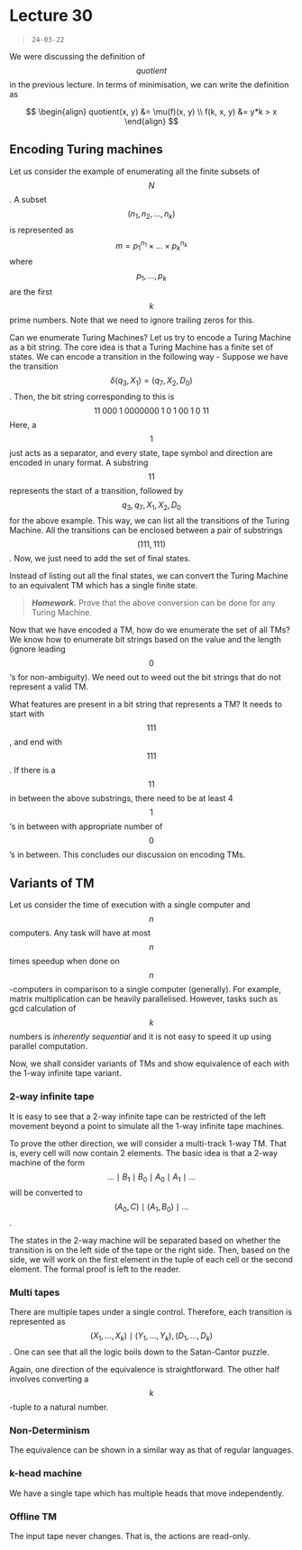 # Lecture 30

> `24-03-22`

We were discussing the definition of $$quotient$$ in the previous lecture. In terms of minimisation, we can write the definition as


$$
\begin{align}
quotient(x, y) &= \mu(f)(x, y) \\
f(k, x, y) &= y*k > x
\end{align}
$$


## Encoding Turing machines

Let us consider the example of enumerating all the finite subsets of $$N$$. A subset $$(n_1, n_2, \dots, n_k)$$ is represented as $$m = p_1^{n_1} \times \dots \times p_k^{n_k}$$ where $$p_1, \dots, p_k$$ are the first $$k$$ prime numbers. Note that we need to ignore trailing zeros for this.

 Can we enumerate Turing Machines? Let us try to encode a Turing Machine as a bit string. The core idea is that a Turing Machine has a finite set of states. We can encode a transition in the following way - Suppose we have the transition $$\delta(q_3, X_1) = (q_7, X_2, D_0)$$. Then, the bit string corresponding to this is
$$
11\; 000 \;1 \; 0000000 \; 1\; 0 \; 1 \;  00 \; 1 \; 0 \; 11
$$
Here, a $$1$$ just acts as a separator, and every state, tape symbol and direction are encoded in unary format. A substring $$11$$ represents the start of a transition, followed by $$q_3, q_7, X_1, X_2, D_0$$ for the above example. This way, we can list all the transitions of the Turing Machine. All the transitions can be enclosed between a pair of substrings $$(111, 111)$$. Now, we just need to add the set of final states. 

Instead of listing out all the final states, we can convert the Turing Machine to an equivalent TM which has a single finite state.

> ***Homework.*** Prove that the above conversion can be done for any Turing Machine.

Now that we have encoded a TM, how do we enumerate the set of all TMs? We know how to enumerate bit strings based on the value and the length (ignore leading $$0$$‘s for non-ambiguity). We need out to weed out the bit strings that do not represent a valid TM.

What features are present in a bit string that represents a TM? It needs to start with $$111$$, and end with $$111$$. If there is a $$11$$ in between the above substrings, there need to be at least 4 $$1$$‘s in between with appropriate number of $$0$$’s in between. This concludes our discussion on encoding TMs.

## Variants of TM

Let us consider the time of execution with a single computer and $$n$$ computers. Any task will have at most $$n$$ times speedup when done on $$n$$-computers in comparison to a single computer (generally). For example, matrix multiplication can be heavily parallelised. However, tasks such as gcd calculation of $$k$$ numbers is *inherently sequential* and it is not easy to speed it up using parallel computation.

Now, we shall consider variants of TMs and show equivalence of each with the 1-way infinite tape variant.

### 2-way infinite tape

It is easy to see that a 2-way infinite tape can be restricted of the left movement beyond a point to simulate all the 1-way infinite tape machines. 

To prove the other direction, we will consider a multi-track 1-way TM. That is, every cell will now contain 2 elements. The basic idea is that a 2-way machine of the form $$\dots \mid B_1 \mid B_0 \mid A_0 \mid A_1 \mid \dots$$ will be converted to $$ (A_0, C) \mid (A_1, B_0) \mid \dots$$.  

The states in the 2-way machine will be separated based on whether the transition is on the left side of the tape or the right side. Then, based on the side, we will work on the first element in the tuple of each cell or the second element. The formal proof is left to the reader.

### Multi tapes

There are multiple tapes under a single control. Therefore, each transition is represented as $$( X_1, \dots, X_k )\mid ( Y_1, \dots, Y_k) , (D_1, \dots, D_k)$$. One can see that all the logic boils down to the Satan-Cantor puzzle.

Again, one direction of the equivalence is straightforward. The other half involves converting a $$k$$-tuple to a natural number.

### Non-Determinism

The equivalence can be shown in a similar way as that of regular languages.

### k-head machine

We have a single tape which has multiple heads that move independently.

### Offline TM

The input tape never changes. That is, the actions are read-only.



